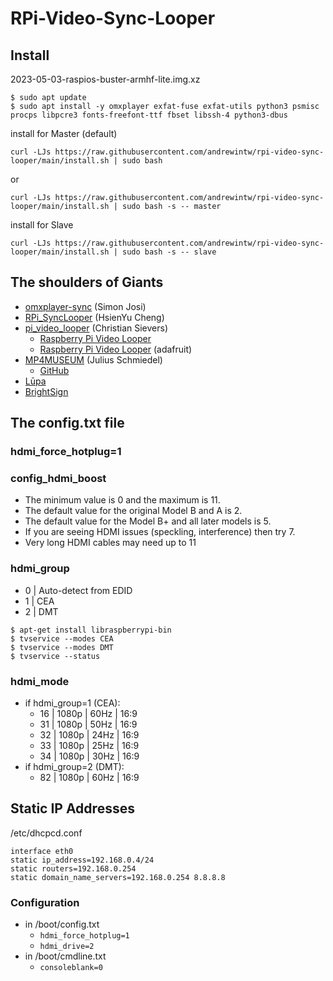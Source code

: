 
# RPi-Video-Sync-Looper

## Install

2023-05-03-raspios-buster-armhf-lite.img.xz

```
$ sudo apt update
$ sudo apt install -y omxplayer exfat-fuse exfat-utils python3 psmisc procps libpcre3 fonts-freefont-ttf fbset libssh-4 python3-dbus
```

install for Master (default)

```
curl -LJs https://raw.githubusercontent.com/andrewintw/rpi-video-sync-looper/main/install.sh | sudo bash
```

or

```
curl -LJs https://raw.githubusercontent.com/andrewintw/rpi-video-sync-looper/main/install.sh | sudo bash -s -- master
```

install for Slave
```
curl -LJs https://raw.githubusercontent.com/andrewintw/rpi-video-sync-looper/main/install.sh | sudo bash -s -- slave
```

##  The shoulders of Giants

* [omxplayer-sync](https://github.com/turingmachine/omxplayer-sync) (Simon Josi)
* [RPi_SyncLooper](https://github.com/HsienYu/RPi_SyncLooper) (HsienYu Cheng)
* [pi_video_looper](https://github.com/adafruit/pi_video_looper.git) (Christian Sievers)
	* [Raspberry Pi Video Looper](https://videolooper.de/)
	* [Raspberry Pi Video Looper](https://learn.adafruit.com/raspberry-pi-video-looper?view=all) (adafruit)
* [MP4MUSEUM](https://mp4museum.org/) (Julius Schmiedel)
	* [GitHub](https://github.com/JuliusCode/MP4MUSEUM)
* [Lūpa](https://lupaplayer.com/)
* [BrightSign](https://support.brightsign.biz/hc/en-us)


## The config.txt file

### hdmi_force_hotplug=1

### config_hdmi_boost

* The minimum value is 0 and the maximum is 11.
* The default value for the original Model B and A is 2.
* The default value for the Model B+ and all later models is 5.
* If you are seeing HDMI issues (speckling, interference) then try 7.
* Very long HDMI cables may need up to 11

### hdmi_group

* 0 | Auto-detect from EDID
* 1 | CEA
* 2 | DMT


```
$ apt-get install libraspberrypi-bin
$ tvservice --modes CEA
$ tvservice --modes DMT
$ tvservice --status
```


### hdmi_mode

* if hdmi_group=1 (CEA):
	* 16 | 1080p | 60Hz | 16:9
	* 31 | 1080p | 50Hz | 16:9
	* 32 | 1080p | 24Hz | 16:9
	* 33 | 1080p | 25Hz | 16:9
	* 34 | 1080p | 30Hz | 16:9
* if hdmi_group=2 (DMT):
	* 82 | 1080p | 60Hz | 16:9


## Static IP Addresses

/etc/dhcpcd.conf

```
interface eth0
static ip_address=192.168.0.4/24
static routers=192.168.0.254
static domain_name_servers=192.168.0.254 8.8.8.8
```


### Configuration

* in /boot/config.txt
	* `hdmi_force_hotplug=1`
	* `hdmi_drive=2`
* in /boot/cmdline.txt
	* `consoleblank=0`

